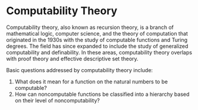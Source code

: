 # Computability Theory

Computability theory, also known as recursion theory, is a branch of mathematical logic, computer science, and the theory of computation that originated in the 1930s with the study of computable functions and Turing degrees. The field has since expanded to include the study of generalized computability and definability. In these areas, computability theory overlaps with proof theory and effective descriptive set theory.

Basic questions addressed by computability theory include:

1. What does it mean for a function on the natural numbers to be computable?
2. How can noncomputable functions be classified into a hierarchy based on their level of noncomputability?

